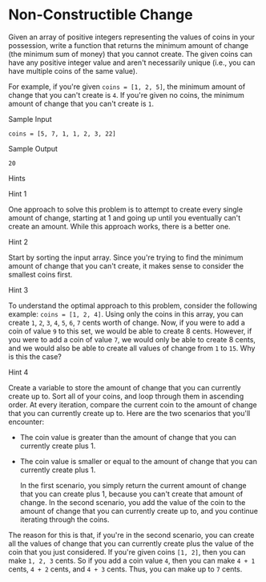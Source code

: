 # Non-Constructible Change

Given an array of positive integers representing the values of coins in your
possession, write a function that returns the minimum amount of change (the
minimum sum of money) that you cannot create. The given coins can have
any positive integer value and aren't necessarily unique (i.e., you can have
multiple coins of the same value).

For example, if you're given `coins = [1, 2, 5]`, the minimum amount of change that you can't create is `4`. If you're given no coins, the minimum amount of change that you can't create is `1`.

Sample Input

```
coins = [5, 7, 1, 1, 2, 3, 22]
```

Sample Output

```
20
```

Hints

Hint 1

One approach to solve this problem is to attempt to create every single amount
of change, starting at 1 and going up until you eventually can't create an
amount. While this approach works, there is a better one.

Hint 2

Start by sorting the input array. Since you're trying to find the minimum amount of change that you can't create, it makes sense to consider the smallest coins first.

Hint 3

To understand the optimal approach to this problem, consider the following example: `coins = [1, 2, 4]`. Using only the coins in this array, you can create `1`, `2`, `3`, `4`, `5`, `6`, `7` cents worth of change. Now, if you were to add a coin of value `9` to this set, we would be able to create 8 cents. However, if you were to add a coin of value `7`, we would only be able to create 8 cents, and we would also be able to create all values of change from `1` to `15`. Why is this the case?

Hint 4

Create a variable to store the amount of change that you can currently create
up to. Sort all of your coins, and loop through them in ascending order. At
every iteration, compare the current coin to the amount of change that you can
currently create up to. Here are the two scenarios that you'll encounter:

- The coin value is greater than the amount of change that you can currently create plus 1.
- The coin value is smaller or equal to the amount of change that you can currently create plus 1.

  In the first scenario, you simply return the current amount of change that you
  can create plus 1, because you can't create that amount of change. In the
  second scenario, you add the value of the coin to the amount of change that
  you can currently create up to, and you continue iterating through the coins.

The reason for this is that, if you're in the second scenario, you can create all the values of change that you can currently create plus the value of the coin that you just considered. If you're given coins `[1, 2]`, then you can make `1, 2, 3` cents. So if you add a coin value `4`, then you can make `4 + 1` cents, `4 + 2` cents, and `4 + 3` cents. Thus, you can make up to `7` cents.

